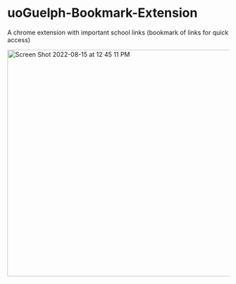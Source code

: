 # uoGuelph-Bookmark-Extension

A chrome extension with important school links (bookmark of links for quick access)

<img width="516" alt="Screen Shot 2022-08-15 at 12 45 11 PM" src="https://user-images.githubusercontent.com/97191137/184680334-a77aa808-8369-457e-a8e4-7edbc1912726.png">
